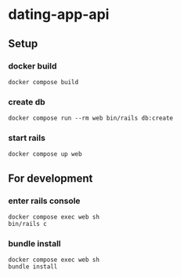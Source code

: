 # dating-app-api

## Setup
### docker build
```
docker compose build
```

### create db
```
docker compose run --rm web bin/rails db:create 
```

### start rails
```
docker compose up web
```

## For development
### enter rails console
```
docker compose exec web sh
bin/rails c
```

### bundle install
```
docker compose exec web sh
bundle install
```
